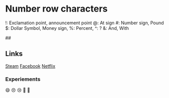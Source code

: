 # Number row characters
!: Exclamation point, announcement point
@: At sign
#: Number sign, Pound
$: Dollar Symbol, Money sign, 
%: Percent, 
^: ?
&: And, With

\#\#

## Links
[Steam](https://steamcommunity.com/)
[Facebook](https://faceboom.com/)
[Netflix](https://netflix.com/)

### Experiements
😄
😠
😢
🧠
👀
